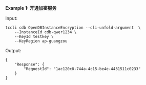**Example 1: 开通加密服务**



Input: 

```
tccli cdb OpenDBInstanceEncryption --cli-unfold-argument  \
    --InstanceId cdb-qwer1234 \
    --KeyId testkey \
    --KeyRegion ap-guangzou
```

Output: 
```
{
    "Response": {
        "RequestId": "1ac120c8-744a-4c15-be4e-4431511c0233"
    }
}
```

